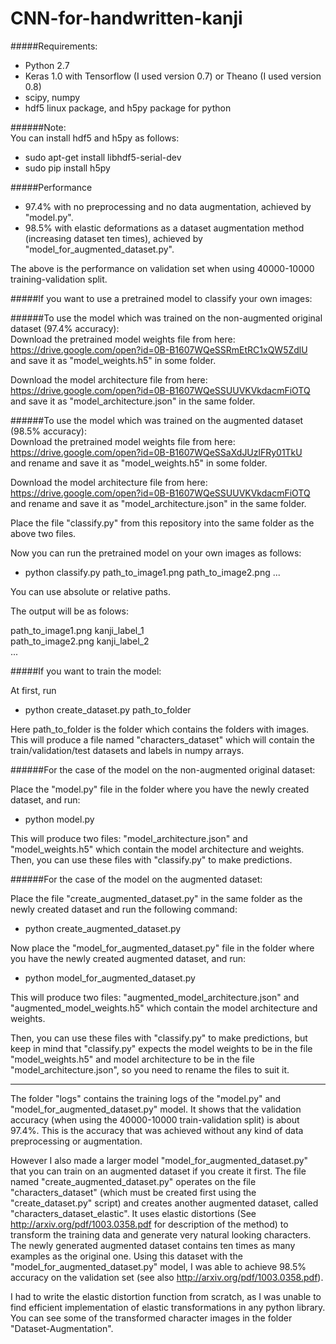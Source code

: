 # CNN-for-handwritten-kanji

#####Requirements:  
 - Python 2.7
 - Keras 1.0 with Tensorflow (I used version 0.7) or Theano (I used version 0.8)
 - scipy, numpy
 - hdf5 linux package, and h5py package for python

######Note:  
You can install hdf5 and h5py as follows:  
 - sudo apt-get install libhdf5-serial-dev  
 - sudo pip install h5py  


#####Performance
 - 97.4% with no preprocessing and no data augmentation, achieved by "model.py".
 - 98.5% with elastic deformations as a dataset augmentation method (increasing dataset ten times), achieved by "model_for_augmented_dataset.py".

The above is the performance on validation set when using 40000-10000 training-validation split.

#####If you want to use a pretrained model to classify your own images:

######To use the model which was trained on the non-augmented original dataset (97.4% accuracy):  
Download the pretrained model weights file from here:  
https://drive.google.com/open?id=0B-B1607WQeSSRmEtRC1xQW5ZdlU  
and save it as "model_weights.h5" in some folder.

Download the model architecture file from here:  
https://drive.google.com/open?id=0B-B1607WQeSSUUVKVkdacmFiOTQ  
and save it as "model_architecture.json" in the same folder.


######To use the model which was trained on the augmented dataset (98.5% accuracy):  
Download the pretrained model weights file from here:  
https://drive.google.com/open?id=0B-B1607WQeSSaXdJUzlFRy01TkU  
and rename and save it as "model_weights.h5" in some folder.

Download the model architecture file from here:  
https://drive.google.com/open?id=0B-B1607WQeSSUUVKVkdacmFiOTQ  
and rename and save it as "model_architecture.json" in the same folder.


Place the file "classify.py" from this repository into the same folder as the above two files.  

Now you can run the pretrained model on your own images as follows:  
 - python classify.py path_to_image1.png path_to_image2.png ...  

You can use absolute or relative paths.

The output will be as folows:  

path_to_image1.png kanji_label_1  
path_to_image2.png kanji_label_2  
...


#####If you want to train the model: 

At first, run  
 - python create_dataset.py path_to_folder  

Here path_to_folder is the folder which contains the folders with images.
This will produce a file named "characters_dataset" which will contain the train/validation/test datasets and labels in numpy arrays.

######For the case of the model on the non-augmented original dataset:

Place the "model.py" file in the folder where you have the newly created dataset, and run:  
 - python model.py 

This will produce two files: "model_architecture.json" and "model_weights.h5" which contain the model architecture and weights.  
Then, you can use these files with "classify.py" to make predictions.

######For the case of the model on the augmented dataset:

Place the file "create_augmented_dataset.py" in the same folder as the newly created dataset and run the following command:  
 - python create_augmented_dataset.py

Now place the "model_for_augmented_dataset.py" file in the folder where you have the newly created augmented dataset, and run: 
 - python model_for_augmented_dataset.py 

This will produce two files: "augmented_model_architecture.json" and "augmented_model_weights.h5" which contain the model architecture and weights.  

Then, you can use these files with "classify.py" to make predictions, but keep in mind that "classify.py" expects the model weights to be in the file "model_weights.h5" and model architecture to be in the file "model_architecture.json", so you need to rename the files to suit it.

----

The folder "logs" contains the training logs of the "model.py" and "model_for_augmented_dataset.py" model. It shows that the validation accuracy (when using the 40000-10000 train-validation split) is about 97.4%. This is the accuracy that was achieved without any kind of data preprocessing or augmentation.

However I also made a larger model "model_for_augmented_dataset.py" that you can train on an augmented dataset if you create it first. The file named "create_augmented_dataset.py" operates on the file "characters_dataset" (which must be created first using the "create_dataset.py" script) and creates another augmented dataset, called "characters_dataset_elastic". It uses elastic distortions (See http://arxiv.org/pdf/1003.0358.pdf for description of the method) to transform the training data and generate very natural looking characters. The newly generated augmented dataset contains ten times as many examples as the original one. Using this dataset with the "model_for_augmented_dataset.py" model, I was able to achieve 98.5% accuracy on the validation set (see also http://arxiv.org/pdf/1003.0358.pdf).  

I had to write the elastic distortion function from scratch, as I was unable to find efficient implementation of elastic transformations in any python library. You can see some of the transformed character images in the folder "Dataset-Augmentation". 

